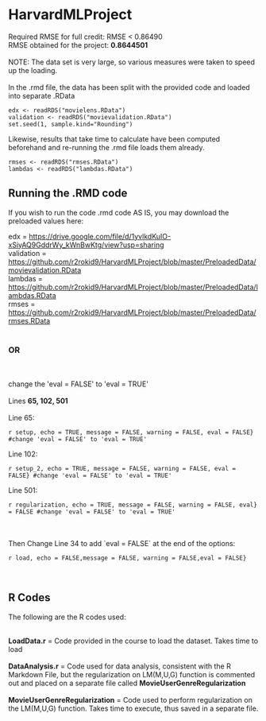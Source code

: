 # HarvardMLProject

Required RMSE for full credit: RMSE < 0.86490<br>
RMSE obtained for the project: <b>0.8644501</b><br>
<br>
NOTE: The data set is very large, so various measures were taken to speed up the loading.<br>
<br>
In the .rmd file, the data has been split with the provided code and loaded into separate .RData<br>

```
edx <- readRDS("movielens.RData")
validation <- readRDS("movievalidation.RData")
set.seed(1, sample.kind="Rounding")
```

Likewise, results that take time to calculate have been computed beforehand and re-running the .rmd file loads them already.<br>

```
rmses <- readRDS("rmses.RData")
lambdas <- readRDS("lambdas.RData")
```

<h2>Running the .RMD code</h1>

If you wish to run the code .rmd code AS IS, you may download the preloaded values here:<br>

edx = https://drive.google.com/file/d/1yvlkdKuIO-xSiyAQ9GddrWy_kWnBwKtg/view?usp=sharing<br>
validation = https://github.com/r2rokid9/HarvardMLProject/blob/master/PreloadedData/movievalidation.RData<br>
lambdas = https://github.com/r2rokid9/HarvardMLProject/blob/master/PreloadedData/lambdas.RData<br>
rmses = https://github.com/r2rokid9/HarvardMLProject/blob/master/PreloadedData/rmses.RData<br>
<br>

<h3>OR</h3>
<br>
<br>
change the 'eval = FALSE' to 'eval = TRUE'<br>
<br>
Lines <b>65, 102, 501</b><br>
<br>
Line 65:<br>

```
r setup, echo = TRUE, message = FALSE, warning = FALSE, eval = FALSE} #change 'eval = FALSE' to 'eval = TRUE'
```

Line 102:<br>

```
r setup_2, echo = TRUE, message = FALSE, warning = FALSE, eval = FALSE} #change 'eval = FALSE' to 'eval = TRUE'
```

Line 501:<br>

```
r regularization, echo = TRUE, message = FALSE, warning = FALSE, eval} = FALSE #change 'eval = FALSE' to 'eval = TRUE'
```
<br>
<br>
Then Change Line 34 to add `eval = FALSE` at the end of the options:<br>

```
r load, echo = FALSE,message = FALSE, warning = FALSE,eval = FALSE}
```

<br>
<p>
  
<h2>R Codes</h2>
The following are the R codes used:<br><br>
<p>
<b>LoadData.r</b> = Code provided in the course to load the dataset. Takes time to load<br>
<br>
<b>DataAnalysis.r</b> = Code used for data analysis, consistent with the R Markdown File, but the regularization on LM(M,U,G) function is commented out and placed on a separate file called <b>MovieUserGenreRegularization</b><br>
<br>
<b>MovieUserGenreRegularization</b> = Code used to perform regularization on the LM(M,U,G) function. Takes time to execute, thus saved in a separate file.<br>
</p>
